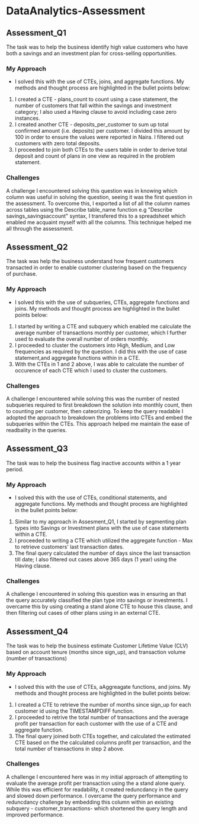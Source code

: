 # DataAnalytics-Assessment

## Assessment_Q1
The task was to help the business identify high value customers who have both a savings and an investment plan for cross-selling opportunities.

### My Approach
- I solved this with the use of CTEs, joins, and aggregate functions. My methods and thought process are highlighted in the bullet points below:
1. I created a CTE - plans_count to count using a case statement, the number of customers that fall within the savings and investment category; I also used a Having clause to avoid including case zero instances.
2. I created another CTE - deposits_per_customer to sum up total confirmed amount (i.e. deposits) per customer. I divided this amount by 100 in order to ensure the values were reported in Naira. I filtered out customers with zero total deposits.
3. I proceeded to join both CTEs to the users table in order to derive total deposit and count of plans in one view as required in the problem statement.

### Challenges
A challenge I encountered solving this question was in knowing which column was useful in solving the question, seeing it was the first question in the assessment. To overcome this, I exported a list of all the column names across tables using the Describe table_name function e.g "Describe savings_savingsaccount" syntax, I transfered this to a spreadsheet which enabled me acquaint myself with all the columns. This technique helped me all through the assessment.

## Assessment_Q2
The task was help the business understand how frequent customers transacted in order to enable customer clustering based on the frequency of purchase.

### My Approach
- I solved this with the use of subqueries, CTEs, aggregate functions and joins. My methods and thought process are highlighted in the bullet points below:
1. I started by writing a CTE and subquery which enabled me calculate the average number of transactions monthly per customer, which I further used to evaluate the overall number of orders monthly.
2. I proceeded to cluster the customers into High, Medium, and Low frequencies as required by the question. I did this with the use of case statement,and aggregate functions within in a CTE.
3. With the CTEs in 1 and 2 above, I was able to calculate the number of occurence of each CTE which I used to cluster the customers.

### Challenges
A challenge I encountered while solving this was the number of nested subqueries required to first breakdown the solution into monthly count, then to counting per customer, then cateorizing. To keep the query readable I adopted the approach to breakdown the problems into CTEs and embed the subqueries within the CTEs. This approach helped me maintain the ease of readbality in the queries.

## Assessment_Q3
The task was to help the business flag inactive accounts within a 1 year period.

### My Approach
- I solved this with the use of CTEs, conditional statements, and aggregate functions. My methods and thought process are highlighted in the bullet points below:
1. Similar to my approach in Assesment_Q1, I started by segmenting plan types into Savings or Investment plans with the use of case statements within a CTE.
2. I proceeded to writing a CTE which utilized the aggregate function - Max to retrieve customers' last transaction dates.
3. The final query calculated the number of days since the last transaction till date; I also filtered out cases above 365 days (1 year) using the Having clause.

### Challenges
A challenge I encountered in solving this question was in ensuring an that the query accurately classified the plan type into savings or investments. I overcame this by using creating a stand alone CTE to house this clause, and then filtering out cases of other plans using in an external CTE.

## Assessment_Q4
The task was to help the business estimate Customer Lifetime Value (CLV) based on account tenure (months since sign_up), and transaction volume (number of transactions)

### My Approach
- I solved this with the use of CTEs, aAggreagate functions, and joins. My methods and thought process are highlighted in the bullet points below:
1. I created a CTE to retrieve the number of months since sign_up for each customer id using the TIMESTAMPDIFF function.
2. I proceeded to retrive the total number of transactions and the average profit per transaction for each customer with the use of a CTE and aggregate function.
3. The final query joined both CTEs together, and calculated the estimated CTE based on the the calculated columns profit per transaction, and the total number of transactions in step 2 above.

### Challenges
A challenge I encountered here was in my initial approach of attempting to evaluate the average profit per transaction using the a stand alone query. While this was efficient for readability, it created reduncdancy in the query and slowed down performance. I overcame the query performance and reduncdancy challenge by embedding this column within an existing subquery - customer_transactions- which shortened the query length and improved performance.















